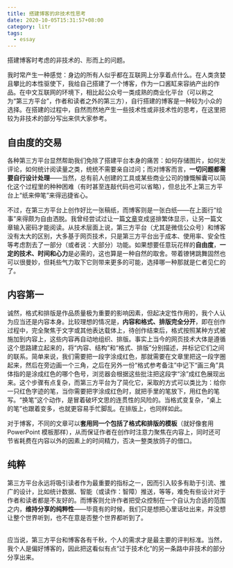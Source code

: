 ```yaml
---
title: 搭建博客的非技术性思考
date: 2020-10-05T15:31:57+08:00
category: litr
tags:
  - essay
---
```


搭建博客时考虑的非技术的、形而上的问题。

<!-- more -->

我时常产生一种感觉：身边的所有人似乎都在互联网上分享着点什么。在人类贪婪且攀比的本性驱使下，我给自己搭建了一个博客，作为一口酱缸来容纳产出的作品。在中文互联网的环境下，相比起公众号一类成熟的商业化平台（可以称之为“第三方平台”，作者和读者之外的第三方），自行搭建的博客是一种较为小众的选择。在搭建的过程中，自然而然地产生一些技术性或非技术性的思考，在这里把较为非技术的部分写出来供大家参考。

## 自由度的交易

各种第三方平台显然帮助我们免除了搭建平台本身的痛苦：如何存储图片，如何发评论，如何统计阅读量之类，统统不需要亲自过问；而对博客而言，**一切问题都需要自行设计处理**——当然，总有前人创建的工具或某些商业公司的慷慨解囊可以简化这个过程里的种种困难（有时甚至连敲代码也可以省略），但总比不上第三方平台上“纸来伸笔”来得迅捷省心。

不过，在第三方平台上创作好比一张稿纸，而博客则是一张白纸——在上面行“绘事”来得颇为自由洒脱。我曾经尝试过让一篇[文章](../vertical)变成竖排繁体显示，让另一篇文章输入密码才能阅读。从技术层面上说，第三方平台（尤其是微信公众号）和博客没有太大的区别，大多基于网页技术，只是第三方平台出于成本、使用率、安全性等考虑割去了一部分（或者说：大部分）功能。如果想要任意玩花样的**自由度**，**一定的技术、时间和心力**是必需的，这也算是一种自然的取舍。带着镣铐跳舞固然也可以很曼妙，但耗些气力取下它则带来更多的可能，选择哪一种那就是仁者见仁的了。

## 内容第一

诚然，格式和排版是作品质量极为重要的影响因素，但起决定性作用的，我个人认为应当还是内容本身。比较理想的情况是，**内容和格式、排版完全分开**，即在创作过程中，完全聚焦于文字或其他表达载体上，待创作结束后，格式按照某种方式被施加到内容上，这些内容再自动地组织、排版。事实上当今的网页技术大体是遵循这个思路建立起来的，将“内容、结构”和“格式、排版”分别描述，并标记它们之间的联系。简单来说，我们需要把一段字涂成红色，那就需要在文章里把这一段字圈起来，然后在旁边画一个三角，之后在另外一份“格式参考备注”中记下“画三角”具体指的是涂成红色的哪个色号，浏览器会根据这些批注把这段字“涂”成红色展现出来。这个步骤有点复杂，而第三方平台为了简化它，采取的方式可以类比为：给你一只红色字迹的笔，当你需要把字涂成红色时，就把手里的笔放下，用红色的笔写。“换笔”这个动作，是冒着破坏文思的连贯性的风险的。当格式变复杂，“桌上的笔”也跟着变多，也就更容易手忙脚乱。在排版上，也同样如此。

对于博客，不同的文章可以**套用同一个包括了格式和排版的模板**（就好像套用 PowerPoint 模板那样），从而保证作者在创作时注意力聚焦在内容上，同时还可节省耗费在内容以外的因素上的时间精力，否决一整类放鸽子的借口。

## 纯粹

第三方平台永远将吸引读者作为最重要的指标之一，因而引入较多有助于引流、推广的设计，比如统计数据、智能（或读作：智障）推送，等等，难免有些设计对于作者和读者都是不友好的。而博客则允许作者把受众控制在一个自认为合适的范围之内，**维持分享的纯粹性**——毕竟有的时候，我们只是想把心里话吐出来，并没想让整个世界听到，也不在意是否整个世界都听到了。

<br/>
应当说，第三方平台和博客各有千秋，个人的需求才是最主要的评判标准。当然，我个人是偏好博客的，因此把这看似有点“过于技术化”的另一条路中非技术的部分分享出来。
